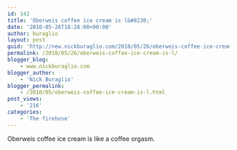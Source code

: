 ```yaml
---
id: 142
title: 'Oberweis coffee ice cream is l&#8230;'
date: '2010-05-26T18:28:00+00:00'
author: buraglio
layout: post
guid: 'http://new.nickburaglio.com/2010/05/26/oberweis-coffee-ice-cream-is-l/'
permalink: /2010/05/26/oberweis-coffee-ice-cream-is-l/
blogger_blog:
    - www.nickburaglio.com
blogger_author:
    - 'Nick Buraglio'
blogger_permalink:
    - /2010/05/oberweis-coffee-ice-cream-is-l.html
post_views:
    - '216'
categories:
    - 'The firehose'
---
```


Oberweis coffee ice cream is like a coffee orgasm.